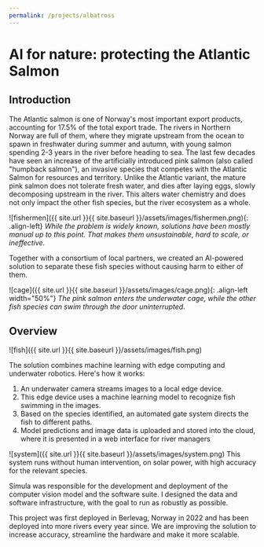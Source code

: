 ```yaml
---
permalink: /projects/albatross
---
```


# AI for nature: protecting the Atlantic Salmon

## Introduction
The Atlantic salmon is one of Norway's most important export products, accounting for 17.5% of the total export trade.
The rivers in Northern Norway are full of them, where they migrate upstream from the ocean to spawn in freshwater during summer and autumn, with young salmon spending 2-3 years in the river before heading to sea.
The last few decades have seen an increase of the artificially introduced pink salmon (also called "humpback salmon"), an invasive species that competes with the Atlantic Salmon for resources and territory.
Unlike the Atlantic variant, the mature pink salmon does not tolerate fresh water, and dies after laying eggs, slowly decomposing upstream in the river. This alters water chemistry and does not only impact the other fish species, but the river ecosystem as a whole.

![fishermen]({{ site.url }}{{ site.baseurl }}/assets/images/fishermen.png){: .align-left} 
_While the problem is widely known, solutions have been mostly manual up to this point. That makes them unsustainable, hard to scale, or ineffective._

Together with a consortium of local partners, we created an AI-powered solution to separate these fish species without causing harm to either of them.

![cage]({{ site.url }}{{ site.baseurl }}/assets/images/cage.png){: .align-left width="50%"} 
_The pink salmon enters the underwater cage, while the other fish species can swim through the door uninterrupted._

## Overview

![fish]({{ site.url }}{{ site.baseurl }}/assets/images/fish.png)

The solution combines machine learning with edge computing and underwater robotics. Here's how it works:
1. An underwater camera streams images to a local edge device.
2. This edge device uses a machine learning model to recognize fish swimming in the images. 
3. Based on the species identified, an automated gate system directs the fish to different paths.
4. Model predictions and image data is uploaded and stored into the cloud, where it is presented in a web interface for river managers

![system]({{ site.url }}{{ site.baseurl }}/assets/images/system.png)
This system runs without human intervention, on solar power, with high accuracy for the relevant species. 

Simula was responsible for the development and deployment of the computer vision model and the software suite. 
I designed the data and software infrastructure, with the goal to run as robustly as possible.

This project was first deployed in Berlevag, Norway in 2022 and has been deployed into more rivers every year since. We are improving the solution to increase accuracy, streamline the hardware and make it more scalable. 

